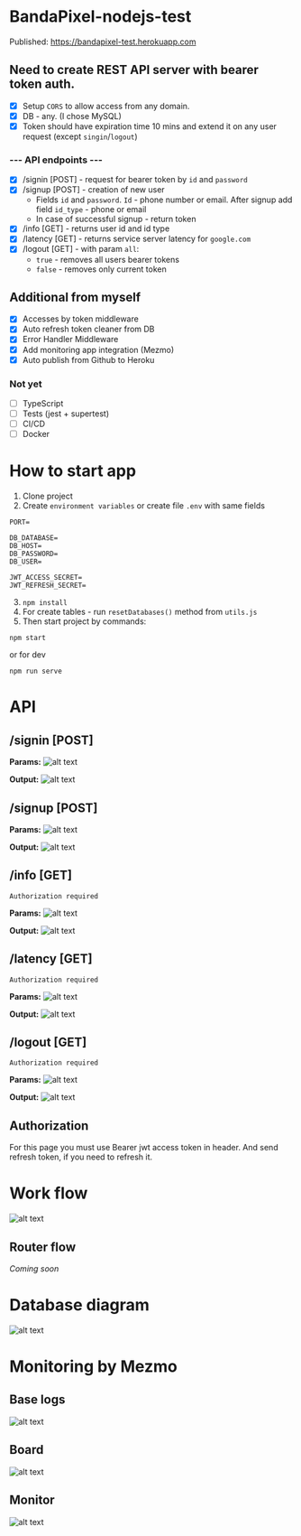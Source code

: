 # BandaPixel-nodejs-test
Published: https://bandapixel-test.herokuapp.com

## Need to create REST API server with bearer token auth.
- [x] Setup `CORS` to allow access from any domain. 
- [x] DB - any. (I chose MySQL)
- [x] Token should have expiration time 10 mins and extend it on any user request (except `singin`/`logout`)
### --- API endpoints ---
- [x] /signin [POST] - request for bearer token by `id` and `password`
- [x] /signup [POST] - creation of new user
	- Fields `id` and `password`. `Id` - phone number or email. After signup add field `id_type` - phone or email
	-	In case of successful signup - return token
- [x] /info [GET] - returns user id and id type
- [x] /latency [GET] - returns service server latency for `google.com`
- [x] /logout [GET] - with param `all`:
    -	`true` - removes all users bearer tokens
    -	`false` - removes only current token
    
## Additional from myself
- [x] Accesses by token middleware
- [x] Auto refresh token cleaner from DB
- [x] Error Handler Middleware
- [x] Add monitoring app integration (Mezmo)
- [x] Auto publish from Github to Heroku

### Not yet
- [ ] TypeScript
- [ ] Tests (jest + supertest)
- [ ] CI/CD
- [ ] Docker

# How to start app
1) Clone project
2) Create `environment variables` or create file `.env` with same fields
```
PORT=

DB_DATABASE=
DB_HOST=
DB_PASSWORD=
DB_USER=

JWT_ACCESS_SECRET=
JWT_REFRESH_SECRET=
```
3) `npm install`
4) For create tables - run `resetDatabases()` method from `utils.js`
5) Then start project by commands:
```
npm start
```
or for dev
```
npm run serve
```

# API
## /signin [POST]
**Params:**
![alt text](./readmeImages/signin_params.png)

**Output:**
![alt text](./readmeImages/signin_output.png)

## /signup [POST]
**Params:**
![alt text](./readmeImages/signup_params.png)

**Output:**
![alt text](./readmeImages/signin_output.png)

## /info [GET]
`Authorization required`

**Params:**
![alt text](./readmeImages/info_params.png)

**Output:**
![alt text](./readmeImages/info_output.png)

## /latency [GET]
`Authorization required`

**Params:**
![alt text](./readmeImages/info_params.png)

**Output:**
![alt text](./readmeImages/latency_output.png)

## /logout [GET]
`Authorization required`

**Params:**
![alt text](./readmeImages/logout_params.png)

**Output:**
![alt text](./readmeImages/logout_output.png)

## Authorization
For this page you must use Bearer jwt access token in header. 
And send refresh token, if you need to refresh it.

# Work flow
![alt text](./readmeImages/base_work_flow.jpg)

## Router flow
_Coming soon_

# Database diagram
![alt text](./readmeImages/db_diagram.jpg)

# Monitoring by Mezmo

## Base logs
![alt text](./readmeImages/base_logs_Mezmo.png)

## Board
![alt text](./readmeImages/board_Mezmo.png)

## Monitor
![alt text](./readmeImages/monitors_Mezmo.png)
